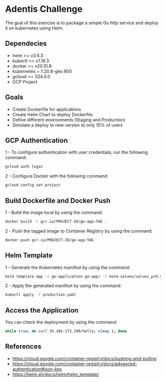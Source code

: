# Adentis Challenge
The goal of this exercise is to package a simple Go http service and deploy it on kubernetes
using Helm. 

## Dependecies ##
- helm >= v3.6.3
- kubectl >= v1.19.3
- docker >= v20.10.8
- kubernetes = 1.20.8-gke.900
- gcloud >= 334.0.0
- GCP Project

## Goals ##
- Create Dockerfile for applications
- Create Helm Chart to deploy Dockerfile
- Define different environments (Staging and Production)
- Simulate a deploy to new version to only 10% of users

## GCP Authentication ##

1 - To configure authentication with user credentials, run the following command:
```bash
gcloud auth login    
```
2 - Configure Docker with the following command:
```bash
gcloud config set project     
```

## Build Dockerfile and Docker Push

1 - Build the image local by using the command:
```bash
docker build -t gcr.io/PROJECT-ID/go-app:TAG .     
```

2 - Push the tagged image to Container Registry by using the command:
```bash
docker push gcr.io/PROJECT-ID/go-app:TAG     
```
## Helm Template ##

1 - Generate the Kubernetes manifest by using the command:
```bash
helm template app -n go-application go-app/ -f helm-values/values_prd.yaml >> production.yaml     
```

2 - Apply the generated manifest by using the command:
```bash
kubectl apply -f production.yaml     
```

## Access the Application ##

You can check the deployment by using the command:
```bash
while true; do curl 35.184.173.190/hello; sleep 1; done     
```

## References ##
- https://cloud.google.com/container-registry/docs/pushing-and-pulling
- https://cloud.google.com/container-registry/docs/advanced-authentication#json-key
- https://helm.sh/docs/helm/helm_template/
